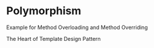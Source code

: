 # Polymorphism

Example for Method Overloading and Method Overriding

The Heart of Template Design Pattern